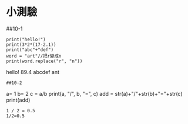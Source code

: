 # 小測驗
##10-1
```
print("hello!")
print(3*2*(17-2.1))
print("abc"+"def")
word = "art"//把r變成n
print(word.replace("r", "n"))
```
hello!
89.4
abcdef
ant
```
##10-2
```
a= 1
b= 2
c = a/b
print(a, "/", b, "=", c) 
add = str(a)+"/"+str(b)+"="+str(c)
print(add)
```
1 / 2 = 0.5
1/2=0.5
```
